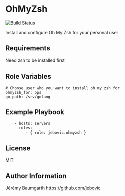 OhMyZsh
=======

[![Build Status](https://travis-ci.org/jebovic/ansible-ohmyzsh.svg?branch=master)](https://travis-ci.org/jebovic/ansible-ohmyzsh)

Install and configure Oh My Zsh for your personal user

Requirements
------------

Need zsh to be installed first

Role Variables
--------------

```
# Choose user who you want to install oh my zsh for
ohmyzsh_for: ops
go_path: /srv/golang
```

Example Playbook
----------------

```
    - hosts: servers
      roles:
         - { role: jebovic.ohmyzsh }
```

License
-------

MIT

Author Information
------------------

Jérémy Baumgarth https://github.com/jebovic
